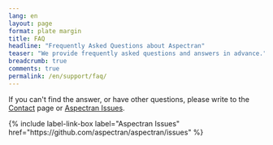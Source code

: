 ```yaml
---
lang: en
layout: page
format: plate margin
title: FAQ
headline: "Frequently Asked Questions about Aspectran"
teaser: "We provide frequently asked questions and answers in advance."
breadcrumb: true
comments: true
permalink: /en/support/faq/
---
```


<div class="callout info radius">
  <p>If you can't find the answer, or have other questions, please write to the <a href="/support/contact/">Contact</a> page or <a href="https://github.com/aspectran/aspectran/issues">Aspectran Issues</a>.</p>
  {% include label-link-box label="Aspectran Issues" href="https://github.com/aspectran/aspectran/issues" %}
</div>
